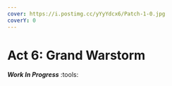 ```yaml
---
cover: https://i.postimg.cc/yYyYdcx6/Patch-1-0.jpg
coverY: 0
---
```


# Act 6: Grand Warstorm

_**Work In Progress**_ :tools:

